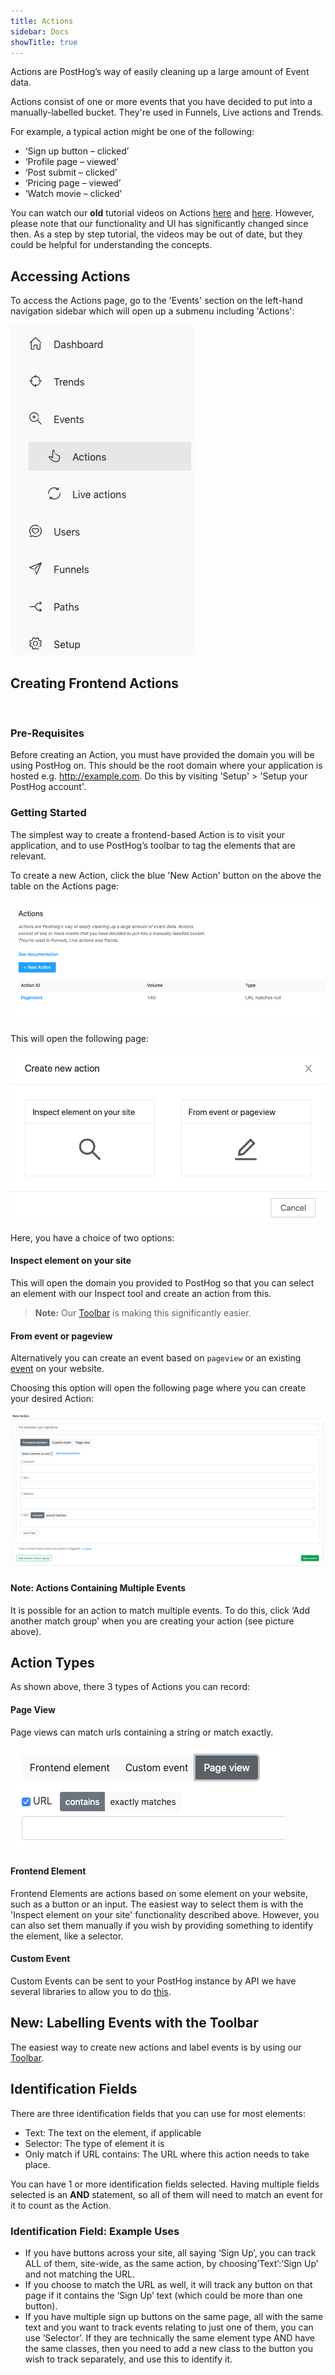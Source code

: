 ```yaml
---
title: Actions
sidebar: Docs
showTitle: true
---
```


Actions are PostHog’s way of easily cleaning up a large amount of Event data.

Actions consist of one or more events that you have decided to put into a manually-labelled bucket. They're used in Funnels, Live actions and Trends.

For example, a typical action might be one of the following:

* ‘Sign up button – clicked’
* ‘Profile page – viewed’
* ‘Post submit – clicked’
* ‘Pricing page – viewed’
* ‘Watch movie – clicked’

You can watch our **old** tutorial videos on Actions [here](https://www.youtube.com/watch?v=7RcVfsXHG58) and [here](https://www.youtube.com/watch?v=NezwIa_PihU). However, please note that our functionality and UI has significantly changed since then. As a step by step tutorial, the videos may be out of date, but they could be helpful for understanding the concepts.

## Accessing Actions

To access the Actions page, go to the 'Events' section on the left-hand navigation sidebar which will open up a submenu including 'Actions':

![](../../images/03/Posthog-17.png)
<br>

## Creating Frontend Actions
<br>

### Pre-Requisites

Before creating an Action, you must have provided the domain you will be using PostHog on. This should be the root domain where your application is hosted e.g. http://example.com. Do this by visiting 'Setup' > 'Setup your PostHog account'.
<br>

### Getting Started

The simplest way to create a frontend-based Action is to visit your application, and to use PostHog’s toolbar to tag the elements that are relevant.

To create a new Action, click the blue 'New Action' button on the above the table on the Actions page:

![](../../images/actions-page.png)

This will open the following page:

![](../../images/create-action.png)
<br>

Here, you have a choice of two options:

#### Inspect element on your site

This will open the domain you provided to PostHog so that you can select an element with our Inspect tool and create an action from this.

> **Note:** Our [Toolbar](/docs/features/toolbar) is making this significantly easier.

#### From event or pageview

Alternatively you can create an event based on `pageview` or an existing [event](/docs/features/events) on your website.

Choosing this option will open the following page where you can create your desired Action:

![](../../images/action-from-event.png)
<br>

 
#### Note: Actions Containing Multiple Events 

It is possible for an action to match multiple events. To do this, click ‘Add another match group’ when you are creating your action (see picture above).


## Action Types

As shown above, there 3 types of Actions you can record:

#### Page View

Page views can match urls containing a string or match exactly.

![](../../images/03/Posthog-20.png)
<br>


#### Frontend Element

Frontend Elements are actions based on some element on your website, such as a button or an input. The easiest way to select them is with the 'Inspect element on your site' functionality described above. However, you can also set them manually if you wish by providing something to identify the element, like a selector.
<br>

#### Custom Event

Custom Events can be sent to your PostHog instance by API we have several libraries to allow you to do [this](/Integrations).
<br>

## New: Labelling Events with the Toolbar

The easiest way to create new actions and label events is by using our [Toolbar](/docs/features/toolbar).
<br> 

## Identification Fields

There are three identification fields that you can use for most elements:

* Text: The text on the element, if applicable
* Selector: The type of element it is
* Only match if URL contains: The URL where this action needs to take place. 
 
You can have 1 or more identification fields selected. Having multiple fields selected is an **AND** statement, so all of them will need to match an event for it to count as the Action.

### Identification Field: Example Uses

* If you have buttons across your site, all saying ‘Sign Up’, you can track ALL of them, site-wide, as the same action, by choosing’Text’:’Sign Up’ and not matching the URL.
* If you choose to match the URL as well, it will track any button on that page if it contains the ‘Sign Up’ text (which could be more than one button).
* If you have multiple sign up buttons on the same page, all with the same text and you want to track events relating to just one of them, you can use ‘Selector’. If they are technically the same element type AND have the same classes, then you need to add a new class to the button you wish to track separately, and use this to identify it.


